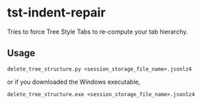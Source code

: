 # tst-indent-repair
Tries to force Tree Style Tabs to re-compute your tab hierarchy.

## Usage

`delete_tree_structure.py <session_storage_file_name>.jsonlz4`

or if you downloaded the Windows executable,

`delete_tree_structure.exe <session_storage_file_name>.jsonlz4`